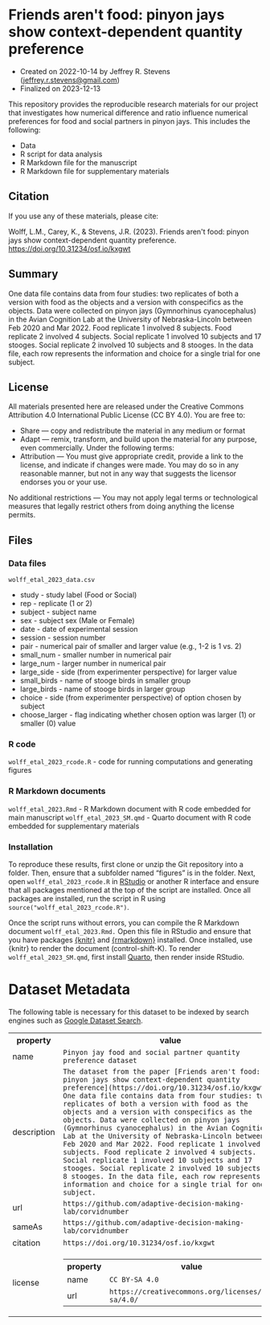 
# Friends aren't food: pinyon jays show context-dependent quantity preference

-   Created on 2022-10-14 by Jeffrey R. Stevens
    (<jeffrey.r.stevens@gmail.com>)
-   Finalized on 2023-12-13

This repository provides the reproducible research materials for our project that investigates how numerical difference and ratio influence numerical preferences for food and social partners in pinyon jays. This includes the following:

-   Data
-   R script for data analysis
-   R Markdown file for the manuscript
-   R Markdown file for supplementary materials

## Citation

If you use any of these materials, please cite:

Wolff, L.M., Carey, K., & Stevens, J.R. (2023). Friends aren't food: pinyon jays show context-dependent quantity preference. https://doi.org/10.31234/osf.io/kxgwt

## Summary

One data file contains data from four studies: two replicates of both a version with food as the objects and a version with conspecifics as the objects. Data were collected on pinyon jays (Gymnorhinus cyanocephalus) in the Avian Cognition Lab at the University of Nebraska-Lincoln between Feb 2020 and Mar 2022. Food replicate 1 involved 8 subjects. Food replicate 2 involved 4 subjects. Social replicate 1 involved 10 subjects and 17 stooges. Social replicate 2 involved 10 subjects and 8 stooges. In the data file, each row represents the information and choice for a single trial for one subject.

## License

All materials presented here are released under the Creative Commons Attribution 4.0 International Public License (CC BY 4.0). You are free to:

-   Share — copy and redistribute the material in any medium or format
-   Adapt — remix, transform, and build upon the material for any
    purpose, even commercially. Under the following terms:
-   Attribution — You must give appropriate credit, provide a link to the license, and indicate if changes were made. You may do so in any     reasonable manner, but not in any way that suggests the licensor endorses you or your use.

No additional restrictions — You may not apply legal terms or technological measures that legally restrict others from doing anything the license permits.

## Files

### Data files

`wolff_etal_2023_data.csv`

-   study - study label (Food or Social)
-   rep - replicate (1 or 2)
-   subject - subject name
-   sex - subject sex (Male or Female)
-   date - date of experimental session
-   session - session number
-   pair - numerical pair of smaller and larger value (e.g., 1-2 is 1 vs. 2)
-   small_num - smaller number in numerical pair
-   large_num - larger number in numerical pair
-   large_side - side (from experimenter perspective) for larger value
-   small_birds - name of stooge birds in smaller group
-   large_birds - name of stooge birds in larger group
-   choice - side (from experimenter perspective) of option chosen by subject
-   choose_larger - flag indicating whether chosen option was larger (1) or smaller (0) value

### R code
 
`wolff_etal_2023_rcode.R` - code for running computations and generating figures

### R Markdown documents

`wolff_etal_2023.Rmd` - R Markdown document with R code embedded for main manuscript `wolff_etal_2023_SM.qmd` - Quarto document with R code embedded for supplementary materials

### Installation

To reproduce these results, first clone or unzip the Git repository into a folder. Then, ensure that a subfolder named “figures” is in the folder. Next, open `wolff_etal_2023_rcode.R` in [RStudio](https://rstudio.com) or another R interface and ensure that all packages mentioned at the top of the script are installed. Once all packages are installed, run the script in R using `source("wolff_etal_2023_rcode.R")`.

Once the script runs without errors, you can compile the R Markdown document `wolff_etal_2023.Rmd.` Open this file in RStudio and ensure that you have packages [{knitr}](https://yihui.org/knitr/) and [{rmarkdown}](https://rmarkdown.rstudio.com/) installed. Once installed, use {knitr} to render the document (control-shift-K). To render `wolff_etal_2023_SM.qmd`, first install [Quarto](https://quarto.org), then render inside RStudio.

# Dataset Metadata
The following table is necessary for this dataset to be indexed by search
engines such as <a href="https://g.co/datasetsearch">Google Dataset Search</a>.
<div itemscope itemtype="http://schema.org/Dataset">
<table>
<tr>
<th>property</th>
<th>value</th>
</tr>
<tr>
<td>name</td>
<td><code itemprop="name">Pinyon jay food and social partner quantity preference dataset</code></td>
</tr>
<tr>
<td>description</td>
<td><code itemprop="description">The dataset from the paper [Friends aren't food: pinyon jays show context-dependent quantity preference](https://doi.org/10.31234/osf.io/kxgwt). One data file contains data from four studies: two replicates of both a version with food as the objects and a version with conspecifics as the objects. Data were collected on pinyon jays (Gymnorhinus cyanocephalus) in the Avian Cognition Lab at the University of Nebraska-Lincoln between Feb 2020 and Mar 2022. Food replicate 1 involved 8 subjects. Food replicate 2 involved 4 subjects. Social replicate 1 involved 10 subjects and 17 stooges. Social replicate 2 involved 10 subjects and 8 stooges. In the data file, each row represents the information and choice for a single trial for one subject.</code></td>
</tr>
</tr>
<tr>
<td>url</td>
<td><code itemprop="url">https://github.com/adaptive-decision-making-lab/corvidnumber</code></td>
</tr>
<tr>
<td>sameAs</td>
<td><code itemprop="sameAs">https://github.com/adaptive-decision-making-lab/corvidnumber</code></td>
</tr>
<tr>
<td>citation</td>
<td><code itemprop="citation">https://doi.org/10.31234/osf.io/kxgwt</code></td>
</tr>
<tr>
<td>license</td>
<td>
<div itemscope itemtype="http://schema.org/CreativeWork" itemprop="license">
<table>
<tr>
<th>property</th>
<th>value</th>
</tr>
<tr>
<td>name</td>
<td><code itemprop="name">CC BY-SA 4.0</code></td>
</tr>
<tr>
<td>url</td>
<td><code itemprop="url">https://creativecommons.org/licenses/by-sa/4.0/</code></td>
</tr>
</table>
</div>
</td>
</tr>
</table>
</div>
